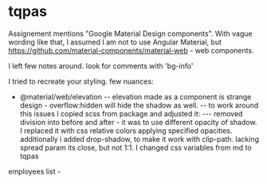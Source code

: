 # tqpas

Assignement mentions "Google Material Design components". With vague wording like that, I assumed I am not to use Angular Material, but https://github.com/material-components/material-web - web components.

I left few notes around. look for comments with 'bg-info'

I tried to recreate your styling. few nuances:
- @material/web/elevation
-- elevation made as a component is strange design - overflow:hidden will hide the shadow as well.
-- to work around this issues I copied scss from package and adjusted it:
--- removed division into before and after - it was to use different opacity of shadow. I replaced it with css relative colors applying specified opacities. additionally i added drop-shadow, to make it work with clip-path. lacking spread param its close, but not 1:1. I changed css variables from md to tqpas

employees list - 